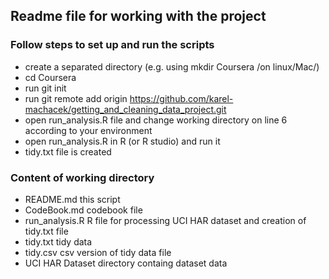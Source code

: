 ## Readme file for working with the project

### Follow steps to set up and run the scripts
* create a separated directory (e.g. using mkdir Coursera /on linux/Mac/)
* cd Coursera
* run git init
* run git remote add origin https://github.com/karel-machacek/getting_and_cleaning_data_project.git
* open run_analysis.R file and change working directory on line 6 according to your environment
* open run_analysis.R in R (or R studio) and run it
* tidy.txt file is created

### Content of working directory
* README.md this script
* CodeBook.md codebook file
* run_analysis.R R file for processing UCI HAR dataset and creation of tidy.txt file 
* tidy.txt tidy data
* tidy.csv csv version of tidy data file
* UCI HAR Dataset directory containg dataset data
